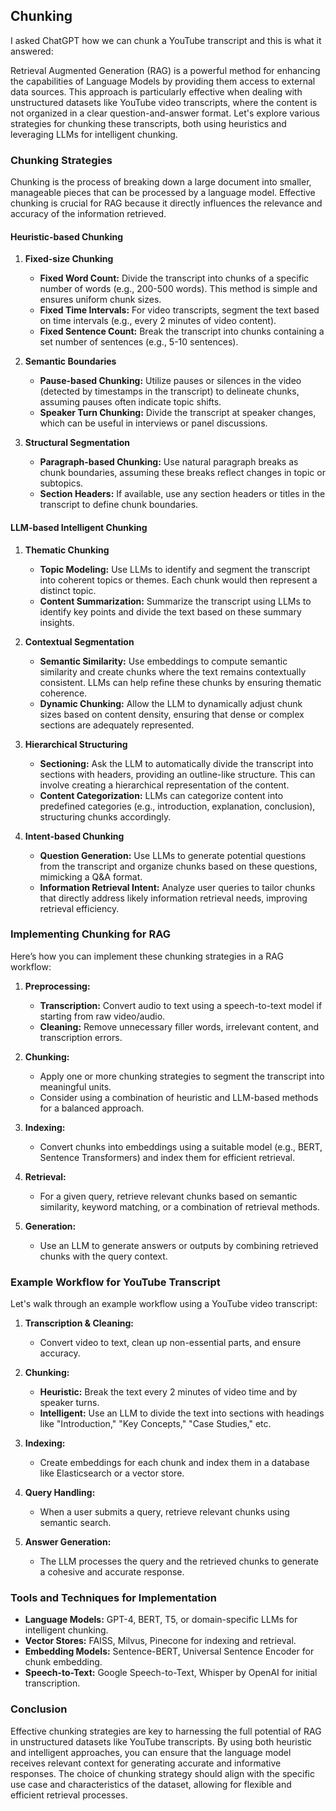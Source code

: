 ## Chunking  

I asked ChatGPT how we can chunk a YouTube transcript 
and this is what it answered:

Retrieval Augmented Generation (RAG) is a powerful method for enhancing the capabilities of Language Models by providing them access to external data sources. This approach is particularly effective when dealing with unstructured datasets like YouTube video transcripts, where the content is not organized in a clear question-and-answer format. Let's explore various strategies for chunking these transcripts, both using heuristics and leveraging LLMs for intelligent chunking.

### Chunking Strategies

Chunking is the process of breaking down a large document into smaller, manageable pieces that can be processed by a language model. Effective chunking is crucial for RAG because it directly influences the relevance and accuracy of the information retrieved.

#### Heuristic-based Chunking

1. **Fixed-size Chunking**
   - **Fixed Word Count:** Divide the transcript into chunks of a specific number of words (e.g., 200-500 words). This method is simple and ensures uniform chunk sizes.
   - **Fixed Time Intervals:** For video transcripts, segment the text based on time intervals (e.g., every 2 minutes of video content).
   - **Fixed Sentence Count:** Break the transcript into chunks containing a set number of sentences (e.g., 5-10 sentences).

2. **Semantic Boundaries**
   - **Pause-based Chunking:** Utilize pauses or silences in the video (detected by timestamps in the transcript) to delineate chunks, assuming pauses often indicate topic shifts.
   - **Speaker Turn Chunking:** Divide the transcript at speaker changes, which can be useful in interviews or panel discussions.

3. **Structural Segmentation**
   - **Paragraph-based Chunking:** Use natural paragraph breaks as chunk boundaries, assuming these breaks reflect changes in topic or subtopics.
   - **Section Headers:** If available, use any section headers or titles in the transcript to define chunk boundaries.

#### LLM-based Intelligent Chunking

1. **Thematic Chunking**
   - **Topic Modeling:** Use LLMs to identify and segment the transcript into coherent topics or themes. Each chunk would then represent a distinct topic.
   - **Content Summarization:** Summarize the transcript using LLMs to identify key points and divide the text based on these summary insights.

2. **Contextual Segmentation**
   - **Semantic Similarity:** Use embeddings to compute semantic similarity and create chunks where the text remains contextually consistent. LLMs can help refine these chunks by ensuring thematic coherence.
   - **Dynamic Chunking:** Allow the LLM to dynamically adjust chunk sizes based on content density, ensuring that dense or complex sections are adequately represented.

3. **Hierarchical Structuring**
   - **Sectioning:** Ask the LLM to automatically divide the transcript into sections with headers, providing an outline-like structure. This can involve creating a hierarchical representation of the content.
   - **Content Categorization:** LLMs can categorize content into predefined categories (e.g., introduction, explanation, conclusion), structuring chunks accordingly.

4. **Intent-based Chunking**
   - **Question Generation:** Use LLMs to generate potential questions from the transcript and organize chunks based on these questions, mimicking a Q&A format.
   - **Information Retrieval Intent:** Analyze user queries to tailor chunks that directly address likely information retrieval needs, improving retrieval efficiency.

### Implementing Chunking for RAG

Here’s how you can implement these chunking strategies in a RAG workflow:

1. **Preprocessing:**
   - **Transcription:** Convert audio to text using a speech-to-text model if starting from raw video/audio.
   - **Cleaning:** Remove unnecessary filler words, irrelevant content, and transcription errors.

2. **Chunking:**
   - Apply one or more chunking strategies to segment the transcript into meaningful units.
   - Consider using a combination of heuristic and LLM-based methods for a balanced approach.

3. **Indexing:**
   - Convert chunks into embeddings using a suitable model (e.g., BERT, Sentence Transformers) and index them for efficient retrieval.

4. **Retrieval:**
   - For a given query, retrieve relevant chunks based on semantic similarity, keyword matching, or a combination of retrieval methods.

5. **Generation:**
   - Use an LLM to generate answers or outputs by combining retrieved chunks with the query context.

### Example Workflow for YouTube Transcript

Let's walk through an example workflow using a YouTube video transcript:

1. **Transcription & Cleaning:**
   - Convert video to text, clean up non-essential parts, and ensure accuracy.

2. **Chunking:**
   - **Heuristic:** Break the text every 2 minutes of video time and by speaker turns.
   - **Intelligent:** Use an LLM to divide the text into sections with headings like "Introduction," "Key Concepts," "Case Studies," etc.

3. **Indexing:**
   - Create embeddings for each chunk and index them in a database like Elasticsearch or a vector store.

4. **Query Handling:**
   - When a user submits a query, retrieve relevant chunks using semantic search.

5. **Answer Generation:**
   - The LLM processes the query and the retrieved chunks to generate a cohesive and accurate response.

### Tools and Techniques for Implementation

- **Language Models:** GPT-4, BERT, T5, or domain-specific LLMs for intelligent chunking.
- **Vector Stores:** FAISS, Milvus, Pinecone for indexing and retrieval.
- **Embedding Models:** Sentence-BERT, Universal Sentence Encoder for chunk embedding.
- **Speech-to-Text:** Google Speech-to-Text, Whisper by OpenAI for initial transcription.

### Conclusion

Effective chunking strategies are key to harnessing the full potential of RAG in unstructured datasets like YouTube transcripts. By using both heuristic and intelligent approaches, you can ensure that the language model receives relevant context for generating accurate and informative responses. The choice of chunking strategy should align with the specific use case and characteristics of the dataset, allowing for flexible and efficient retrieval processes.
